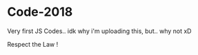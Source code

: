 # Code-2018
Very first JS Codes.. idk why i'm uploading this, but.. why not xD



Respect the Law !

